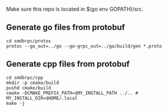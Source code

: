 Make sure this repo is located in $(go env GOPATH)/src.

## Generate go files from protobuf
```
cd smdbrpc/protos
protoc --go_out=../go --go-grpc_out=../go/build/gen *.proto
```

## Generate cpp files from protobuf
```
cd smdbrpc/cpp
mkdir -p cmake/build
pushd cmake/build
cmake -DCMAKE_PREFIX_PATH=$MY_INSTALL_PATH ../.. # MY_INSTALL_DIR=$HOME/.local
make -j
```
